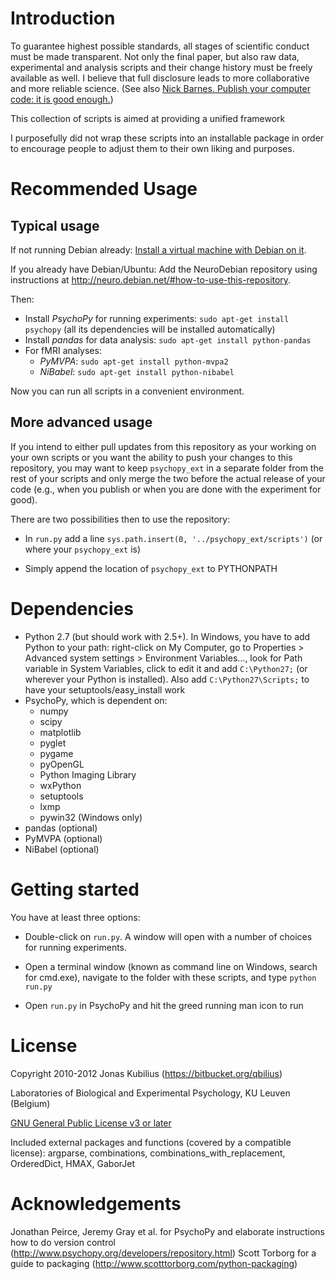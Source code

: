 Introduction
============

To guarantee highest possible standards, all stages of scientific conduct must be made transparent. Not only the final paper, but also raw data, experimental and analysis scripts and their change history must be freely available as well. I believe that full disclosure leads to more collaborative and more reliable science. (See also [Nick Barnes. Publish your computer code: it is good enough.](http://dx.doi.org/10.1038/467753a))

This collection of scripts is aimed at providing a unified framework

I purposefully did not wrap these scripts into an installable package in order to encourage people to adjust them to their own liking and purposes.


Recommended Usage
=================

## Typical usage ##
If not running Debian already: [Install a virtual machine with Debian on it](http://neuro.debian.net/#virtual-machine).

If you already have Debian/Ubuntu: Add the NeuroDebian repository using instructions at <http://neuro.debian.net/#how-to-use-this-repository>.

Then:

* Install *PsychoPy* for running experiments: `sudo apt-get install psychopy` (all its dependencies will be installed automatically)
* Install *pandas* for data analysis: `sudo apt-get install python-pandas`
* For fMRI analyses:
    * *PyMVPA*: `sudo apt-get install python-mvpa2`
    * *NiBabel*: `sudo apt-get install python-nibabel`

Now you can run all scripts in a convenient environment.

## More advanced usage ##
If you intend to either pull updates from this repository as your working on your own scripts or you want the ability to push your changes to this repository, you may want to keep `psychopy_ext` in a separate folder from the rest of your scripts and only merge the two before the actual release of your code (e.g., when you publish or when you are done with the experiment for good).

There are two possibilities then to use the repository:

- In `run.py` add a line `sys.path.insert(0, '../psychopy_ext/scripts')` (or where your `psychopy_ext` is)

- Simply append the location of `psychopy_ext` to PYTHONPATH




Dependencies
============

* Python 2.7 (but should work with 2.5+). In Windows, you have to add Python to your path: right-click on My Computer, go to Properties > Advanced system settings > Environment Variables..., look for Path variable in System Variables, click to edit it and add `C:\Python27;` (or wherever your Python is installed). Also add `C:\Python27\Scripts;` to have your setuptools/easy_install work
* PsychoPy, which is dependent on:
    * numpy
    * scipy
    * matplotlib
    * pyglet
    * pygame
    * pyOpenGL
    * Python Imaging Library
    * wxPython
    * setuptools
    * lxmp
    * pywin32 (Windows only)
* pandas (optional)
* PyMVPA (optional)
* NiBabel (optional)
        

Getting started
===============

You have at least three options:

* Double-click on `run.py`. A window will open with a number of choices for running experiments.

* Open a terminal window (known as command line on Windows, search for cmd.exe), navigate to the folder with these scripts, and type `python run.py`

* Open `run.py` in PsychoPy and hit the greed running man icon to run


License
=======

Copyright 2010-2012 Jonas Kubilius (https://bitbucket.org/qbilius)

Laboratories of Biological and Experimental Psychology, KU Leuven (Belgium)

[GNU General Public License v3 or later](http://www.gnu.org/licenses/)

Included external packages and functions (covered by a compatible license): argparse, combinations, combinations_with_replacement, OrderedDict, HMAX, GaborJet


Acknowledgements
================

Jonathan Peirce, Jeremy Gray et al. for PsychoPy and elaborate instructions how to do version control (http://www.psychopy.org/developers/repository.html)
Scott Torborg for a guide to packaging (http://www.scotttorborg.com/python-packaging)
